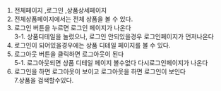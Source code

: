 1. 전체페이지 ,로그인 ,상품상세페이지<br>
2. 전체상품페이지에서는 전체 상품을 볼 수 있다.<br>
3. 로그인 버튼을 누르면 로그인 페이지가 나온다<br>
3-1. 상품디테일을 눌렀으나, 로그인 안되있을경우 로그인페이지가 먼저나온다<br>
4. 로그인이 되어있을경우에는 상품 디테일 페이지를 볼 수 있다.<br>
5. 로그아웃 버튼을 클릭하면 로그아웃이 된다<br>
5-1. 로그아웃되면 상품 디테일 페이지 볼수없다 다시로그인페이지가 나온다<br>
6. 로그인을 하면 로그아웃이 보이고 로그아웃을 하면 로그인이 보인다<br>
7.상품을 검색할수있다.<br>

